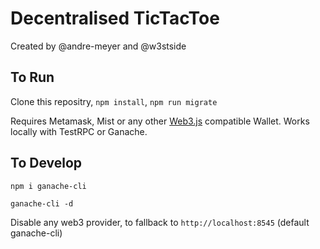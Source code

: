 # Decentralised TicTacToe

Created by @andre-meyer and @w3stside

## To Run

Clone this repositry, `npm install`, `npm run migrate`

Requires Metamask, Mist or any other [Web3.js](https://github.com/ethereum/web3.js/) compatible Wallet. Works locally with TestRPC or Ganache.

## To Develop

`npm i ganache-cli`

`ganache-cli -d`

Disable any web3 provider, to fallback to `http://localhost:8545` (default ganache-cli)